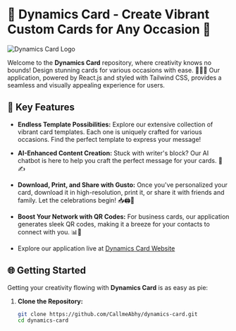 # 🌟 Dynamics Card - Create Vibrant Custom Cards for Any Occasion 🎉

![Dynamics Card Logo](https://png.pngtree.com/template/20191104/ourmid/pngtree-dynamic-and-d-letter-logo-template-image_327301.jpg)

Welcome to the **Dynamics Card** repository, where creativity knows no bounds! Design stunning cards for various occasions with ease. 🎂📇💍 Our application, powered by React.js and styled with Tailwind CSS, provides a seamless and visually appealing experience for users.

## 🚀 Key Features

- **Endless Template Possibilities:** Explore our extensive collection of vibrant card templates. Each one is uniquely crafted for various occasions. Find the perfect template to express your message!

- **AI-Enhanced Content Creation:** Stuck with writer's block? Our AI chatbot is here to help you craft the perfect message for your cards. 🤖✍

- **Download, Print, and Share with Gusto:** Once you've personalized your card, download it in high-resolution, print it, or share it with friends and family. Let the celebrations begin! 📥🖨️💌

- **Boost Your Network with QR Codes:** For business cards, our application generates sleek QR codes, making it a breeze for your contacts to connect with you. 📊💼
  
- Explore our application live at [Dynamics Card Website](https://6551ec5d60bb2a2f096227e0--dynamics-card.netlify.app/)

## 🌐 Getting Started

Getting your creativity flowing with **Dynamics Card** is as easy as pie:

1. **Clone the Repository:**
   ```bash
   git clone https://github.com/CallmeAbhy/dynamics-card.git
   cd dynamics-card

